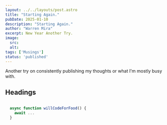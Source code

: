 ```yaml
---
layout: ../../layouts/post.astro
title: "Starting Again."
pubDate: 2025-01-10
description: "Starting Again."
author: "Warren Mira"
excerpt: New Year Another Try.
image:
  src:
  alt:
tags: ['Musings']
status: 'published'
---
```


Another try on consistently publishing my thoughts or what I'm mostly busy with.

## Headings

```ts title="willcodeforfood.ts" showLineNumbers {1-2,5-6}

  async function willCodeForFood() {
    await ...
  }

```
